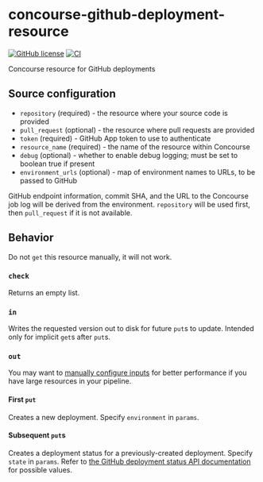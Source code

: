 # concourse-github-deployment-resource
[![GitHub license](https://img.shields.io/github/license/RoboJackets/concourse-github-deployment-resource)](https://github.com/RoboJackets/concourse-github-deployment-resource/blob/main/LICENSE) [![CI](https://concourse.robojackets.org/api/v1/teams/information-technology/pipelines/github-deployment/jobs/build-main/badge)](https://concourse.robojackets.org/teams/information-technology/pipelines/github-deployment)

Concourse resource for GitHub deployments

## Source configuration

- `repository` (required) - the resource where your source code is provided
- `pull_request` (optional) - the resource where pull requests are provided
- `token` (required) - GitHub App token to use to authenticate
- `resource_name` (required) - the name of the resource within Concourse
- `debug` (optional) - whether to enable debug logging; must be set to boolean true if present
- `environment_urls` (optional) - map of environment names to URLs, to be passed to GitHub

GitHub endpoint information, commit SHA, and the URL to the Concourse job log will be derived from the environment. `repository` will be used first, then `pull_request` if it is not available.

## Behavior
Do not `get` this resource manually, it will not work.

### `check`
Returns an empty list.

### `in`
Writes the requested version out to disk for future `put`s to update. Intended only for implicit `get`s after `put`s.

### `out`
You may want to [manually configure inputs](https://concourse-ci.org/jobs.html#schema.step.put-step.inputs) for better performance if you have large resources in your pipeline.

#### First `put`
Creates a new deployment. Specify `environment` in `params`.

#### Subsequent `put`s
Creates a deployment status for a previously-created deployment. Specify `state` in `params`. Refer to [the GitHub deployment status API documentation](https://docs.github.com/en/rest/reference/repos#create-a-deployment-status) for possible values.
